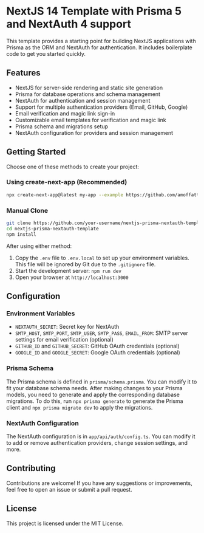 # NextJS 14 Template with Prisma 5 and NextAuth 4 support

This template provides a starting point for building NextJS applications with Prisma as the ORM and NextAuth for authentication. It includes boilerplate code to get you started quickly.

## Features

* NextJS for server-side rendering and static site generation
* Prisma for database operations and schema management
* NextAuth for authentication and session management
* Support for multiple authentication providers (Email, GitHub, Google)
* Email verification and magic link sign-in
* Customizable email templates for verification and magic link
* Prisma schema and migrations setup
* NextAuth configuration for providers and session management

## Getting Started

Choose one of these methods to create your project:

### Using create-next-app (Recommended)
```bash
npx create-next-app@latest my-app --example https://github.com/amoffatt/nextjs-prisma-nextauth-template
```

### Manual Clone
```bash
git clone https://github.com/your-username/nextjs-prisma-nextauth-template.git
cd nextjs-prisma-nextauth-template
npm install
```

After using either method:
1. Copy the `.env` file to `.env.local` to set up your environment variables. This file will be ignored by Git due to the `.gitignore` file.
2. Start the development server: `npm run dev`
3. Open your browser at `http://localhost:3000`

## Configuration

### Environment Variables

* `NEXTAUTH_SECRET`: Secret key for NextAuth
* `SMTP_HOST`, `SMTP_PORT`, `SMTP_USER`, `SMTP_PASS`, `EMAIL_FROM`: SMTP server settings for email verification (optional)
* `GITHUB_ID` and `GITHUB_SECRET`: GitHub OAuth credentials (optional)
* `GOOGLE_ID` and `GOOGLE_SECRET`: Google OAuth credentials (optional)

### Prisma Schema

The Prisma schema is defined in `prisma/schema.prisma`. You can modify it to fit your database schema needs. After making changes to your Prisma models, you need to generate and apply the corresponding database migrations. To do this, run `npx prisma generate` to generate the Prisma client and `npx prisma migrate dev` to apply the migrations.

### NextAuth Configuration

The NextAuth configuration is in `app/api/auth/config.ts`. You can modify it to add or remove authentication providers, change session settings, and more.

## Contributing

Contributions are welcome! If you have any suggestions or improvements, feel free to open an issue or submit a pull request.

## License

This project is licensed under the MIT License.
